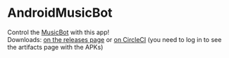 # AndroidMusicBot

Control the [MusicBot](https://github.com/BjoernPetersen/MusicBot) with this app!  
Downloads: [on the releases page](../../releases) or [on CircleCI](https://circleci.com/gh/BjoernPetersen/AndroidMusicBot) (you need to log in to see the artifacts page with the APKs)
